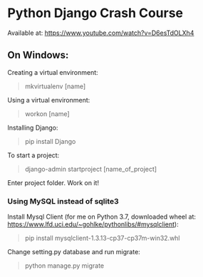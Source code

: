 # Python Django Crash Course

Available at: https://www.youtube.com/watch?v=D6esTdOLXh4

## On Windows:
Creating a virtual environment:
> mkvirtualenv [name]

Using a virtual environment:
> workon [name]

Installing Django:
> pip install Django

To start a project:
> django-admin startproject [name_of_project]

Enter project folder. Work on it!

### Using MySQL instead of sqlite3
Install Mysql Client (for me on Python 3.7, downloaded wheel at: https://www.lfd.uci.edu/~gohlke/pythonlibs/#mysqlclient):
> pip install mysqlclient-1.3.13-cp37-cp37m-win32.whl

Change setting.py database and run migrate:
> python manage.py migrate
